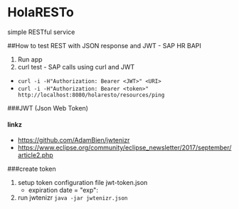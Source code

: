 # HolaRESTo
simple RESTful service

##How to test REST with JSON response and JWT - SAP HR BAPI
1. Run app
1. curl test - SAP calls using curl and JWT
- ``curl -i -H"Authorization: Bearer <JWT>" <URI>``
- ``curl -i -H"Authorization: Bearer <token>" http://localhost:8080/holaresto/resources/ping``

###JWT (Json Web Token)

#### linkz
- https://github.com/AdamBien/jwtenizr
- https://www.eclipse.org/community/eclipse_newsletter/2017/september/article2.php

###create token
1. setup token configuration file jwt-token.json
    - expiration date = "exp": <date-in-millis>
1. run jwtenizr
   ``java -jar jwtenizr.json``
